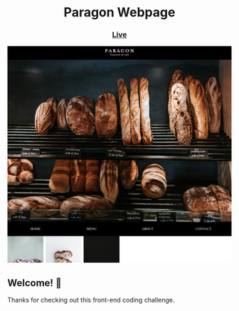 <h1 align="center">Paragon Webpage</h1>

<div align="center">
  <h3>
    <a href="https://paragon-patisserie-cafe.netlify.app/" color="white">
      Live
    </a>
  </h3>
</div>

![Design preview](Paragon.png)

## Welcome! 👋

Thanks for checking out this front-end coding challenge.
